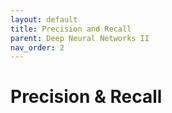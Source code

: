 ```yaml
---
layout: default
title: Precision and Recall
parent: Deep Neural Networks II
nav_order: 2
---
```


# Precision & Recall

